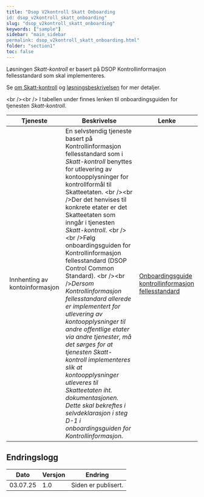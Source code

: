 ```yaml
---
title: "Dsop V2kontroll Skatt Onboarding
id: dsop_v2kontroll_skatt_onboarding"
slug: "dsop_v2kontroll_skatt_onboarding"
keywords: ["sample"]
sidebar: "main_sidebar
permalink: dsop_v2kontroll_skatt_onboarding.html"
folder: "section1"
toc: false
---
```


Løsningen *Skatt-kontroll* er basert på DSOP Kontrollinformasjon fellesstandard som skal implementeres.

Se [om Skatt-kontroll](https://dokumentasjon.dsop.no/dsop_v2kontroll_skatt_about.html) og
[løsningsbeskrivelsen](https://dokumentasjon.dsop.no/dsop_v2kontroll_skatt_løsningsbeskrivelse.html) for mer detaljer.

<br \/><br \/>
I tabellen under finnes lenken til onboardingsguiden for tjenesten *Skatt-kontroll*.

| Tjeneste | Beskrivelse | Lenke |
| -------------------------------- | --------------------------------------------------------------------------------------------------------------------------------------------------------------------------------------------------------------------------------------------------------------------------------------------------------------------------------------------------------------------------------------------------------------------------------------------------------------------------------------------------------------------------------------------------------------------------------------------------------------------------------------------------------------------------------------------------------------------------------------------------------------------------------------------------------------------------------------------- | ---------------------------------------------------------------------------------------------------------------------------------------------- |
| Innhenting av kontoinformasjon | En selvstendig tjeneste basert på Kontrollinformasjon fellesstandard som i *Skatt-kontroll* benyttes for utlevering av kontoopplysninger for kontrollformål til Skatteetaten. <br \/><br \/>Der det henvises til konkrete etater er det Skatteetaten som inngår i tjenesten *Skatt-kontroll*. <br \/><br \/>Følg onboardingsguiden for Kontrollinformasjon fellesstandard (DSOP Control Common Standard). <br \/><br \/>*Dersom Kontrollinformasjon fellesstandard allerede er implementert for utlevering av kontoopplysninger til andre offentlige etater via andre tjenester, må det sørges for at tjenesten Skatt-kontroll implementeres slik at kontoopplysninger utleveres til Skatteetaten iht. dokumentasjonen. Dette skal bekreftes i selvdeklarasjon i steg D-1 i onboardingsguiden for Kontrollinformasjon.* | [Onboardingsguide kontrollinformasjon fellesstandard](https://dokumentasjon.dsop.no/dsop_v2fellesstandard_onboarding.html) |

## Endringslogg

| Dato | Versjon | Endring |
| ---------- | --------- | ------------------------------------------------------------------- |
| 03.07.25 | 1.0 | Siden er publisert. |

